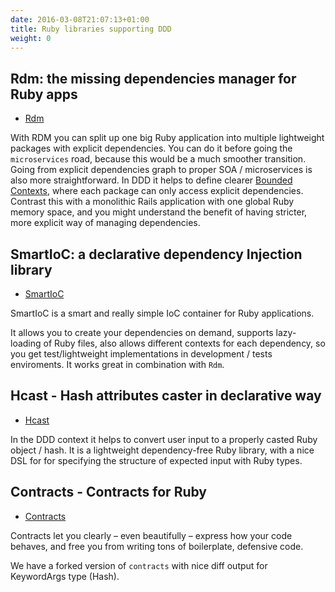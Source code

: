 ```yaml
---
date: 2016-03-08T21:07:13+01:00
title: Ruby libraries supporting DDD
weight: 0
---
```



## Rdm: the missing dependencies manager for Ruby apps

- <a href="https://ddd-ruby.github.io/rdm/" target="_blank">Rdm</a>

With RDM you can split up one big Ruby application into multiple lightweight packages with explicit dependencies. You can do it before going the `microservices` road, because this would be a much smoother transition. Going from explicit dependencies graph to proper SOA / microservices is also more straightforward. In DDD it helps to define clearer [Bounded Contexts](http://martinfowler.com/bliki/BoundedContext.html), where each package can only access explicit dependencies. Contrast this with a monolithic Rails application with one global Ruby memory space, and you might understand the benefit of having stricter, more explicit way of managing dependencies.


## SmartIoC: a declarative dependency Injection library

- <a href="https://ddd-ruby.github.io/smart_ioc/" target="_blank">SmartIoC</a>

SmartIoC is a smart and really simple IoC container for Ruby applications.

It allows you to create your dependencies on demand, supports lazy-loading of Ruby files, also allows different contexts for each dependency, so you get test/lightweight implementations in development / tests enviroments. It works great in combination with `Rdm`.



## Hcast - Hash attributes caster in declarative way

- <a href="https://ddd-ruby.github.io/hcast/" target="_blank">Hcast</a>

In the DDD context it helps to convert user input to a properly casted Ruby object / hash. It is a lightweight dependency-free Ruby library, with a nice DSL for for specifying the structure of expected input with Ruby types.


## Contracts - Contracts for Ruby

- <a href="https://ddd-ruby.github.io/contracts.ruby/" target="_blank">Contracts</a>

Contracts let you clearly – even beautifully – express how your code behaves, and free you from writing tons of boilerplate, defensive code.

We have a forked version of `contracts` with nice diff output for KeywordArgs type (Hash).
